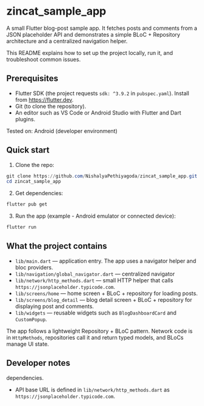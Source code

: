 # zincat_sample_app

A small Flutter blog-post sample app. It fetches posts and comments from a JSON placeholder API and demonstrates a simple BLoC + Repository architecture and a centralized navigation helper.

This README explains how to set up the project locally, run it, and troubleshoot common issues.

## Prerequisites

- Flutter SDK (the project requests `sdk: ^3.9.2` in `pubspec.yaml`). Install from https://flutter.dev.
- Git (to clone the repository).
- An editor such as VS Code or Android Studio with Flutter and Dart plugins.

Tested on: Android (developer environment)

## Quick start

1. Clone the repo:

```powershell
git clone https://github.com/NishalyaPethiyagoda/zincat_sample_app.git
cd zincat_sample_app
```

2. Get dependencies:

```powershell
flutter pub get
```

3. Run the app (example - Android emulator or connected device):

```powershell
flutter run
```

## What the project contains

- `lib/main.dart` — application entry. The app uses a navigator helper and bloc providers.
- `lib/navigation/global_navigator.dart` — centralized navigator 
- `lib/network/http_methods.dart` — small HTTP helper that calls `https://jsonplaceholder.typicode.com`.
- `lib/screens/home` — home screen + BLoC + repository for loading posts.
- `lib/screens/blog_detail` — blog detail screen + BLoC + repository for displaying post and comments.
- `lib/widgets` — reusable widgets such as `BlogDashboardCard` and `CustomPopup`.

The app follows a lightweight Repository + BLoC pattern. Network code is in `HttpMethods`, repositories call it and return typed models, and BLoCs manage UI state.

## Developer notes

dependencies.
- API base URL is defined in `lib/network/http_methods.dart` as `https://jsonplaceholder.typicode.com`.